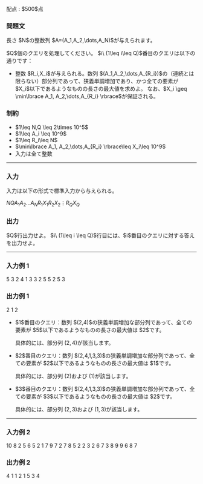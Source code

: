 
<div>

<span>

<span>

<p>
配点 : $500$点
</p>

<div>

<section>

### **問題文**

<p>
長さ $N$の整数列 $A=(A_1,A_2,\dots,A_N)$が与えられます。
</p>

<p>
$Q$個のクエリを処理してください。
$i\ (1\leq i\leq Q)$番目のクエリは以下の通りです：
</p>

<ul>

<li>
整数 $R_i,X_i$が与えられる。数列 $(A_1,A_2,\dots,A_{R_i})$の（連続とは限らない）部分列であって、狭義単調増加であり、かつ全ての要素が $X_i$以下であるようなものの長さの最大値を求めよ。
なお、$X_i \geq \min\lbrace A_1, A_2,\dots,A_{R_i} \rbrace$が保証される。
</li>

</ul>

</section>

</div>

<div>

<section>

### **制約**

<ul>

<li>
$1\leq N,Q \leq 2\times 10^5$
</li>

<li>
$1\leq A_i \leq 10^9$
</li>

<li>
$1\leq R_i\leq N$
</li>

<li>
$\min\lbrace A_1, A_2,\dots,A_{R_i} \rbrace\leq X_i\leq 10^9$
</li>

<li>
入力は全て整数
</li>

</ul>

</section>

</div>

---

<div>

<div>

<section>

### **入力**

<p>
入力は以下の形式で標準入力から与えられる。
</p>

<div>

$N$$Q$$A_1$$A_2$$\dots$$A_N$$R_1$$X_1$$R_2$$X_2$$\vdots$$R_Q$$X_Q$
</div>

</section>

</div>

<div>

<section>

### **出力**

<p>
$Q$行出力せよ。
$i\ (1\leq i \leq Q)$行目には、$i$番目のクエリに対する答えを出力せよ。
</p>

</section>

</div>

</div>

---

<div>

<section>

### **入力例 1**

<div>

5 3
2 4 1 3 3
2 5
5 2
5 3

</div>

</section>

</div>

<div>

<section>

### **出力例 1**

<div>

2
1
2

</div>

<ul>

<li>
$1$番目のクエリ：数列 $(2,4)$の狭義単調増加な部分列であって、全ての要素が $5$以下であるようなものの長さの最大値は $2$です。

具体的には、部分列 $(2,4)$が該当します。
</li>

<li>
$2$番目のクエリ：数列 $(2,4,1,3,3)$の狭義単調増加な部分列であって、全ての要素が $2$以下であるようなものの長さの最大値は $1$です。

具体的には、部分列 $(2)$および $(1)$が該当します。
</li>

<li>
$3$番目のクエリ：数列 $(2,4,1,3,3)$の狭義単調増加な部分列であって、全ての要素が $3$以下であるようなものの長さの最大値は $2$です。

具体的には、部分列 $(2,3)$および $(1,3)$が該当します。
</li>

</ul>

</section>

</div>

---

<div>

<section>

### **入力例 2**

<div>

10 8
2 5 6 5 2 1 7 9 7 2
7 8
5 2
2 3
2 6
7 3
8 9
9 6
8 7

</div>

</section>

</div>

<div>

<section>

### **出力例 2**

<div>

4
1
1
2
1
5
3
4

</div>

</section>

</div>

</span>

</span>

</div>
